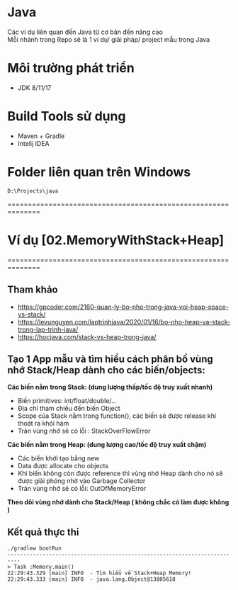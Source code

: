 
# Java
Các ví dụ liên quan đến Java từ cơ bản đến nâng cao<br/>
Mỗi nhánh trong Repo sẽ là 1 ví dụ/ giải pháp/ project mẫu trong Java

# Môi trường phát triển
- JDK 8/11/17

# Build Tools sử dụng
- Maven + Gradle
- Intelij IDEA

# Folder liên quan trên Windows
```
D:\Projects\java
```
==============================================================

# Ví dụ [02.MemoryWithStack+Heap]
==============================================================
## Tham khảo
- https://gpcoder.com/2160-quan-ly-bo-nho-trong-java-voi-heap-space-vs-stack/
- https://levunguyen.com/laptrinhjava/2020/01/16/bo-nho-heap-va-stack-trong-lap-trinh-java/
- https://hocjava.com/stack-vs-heap-trong-java/

## Tạo 1 App mẫu và tìm hiểu cách phân bổ vùng nhớ Stack/Heap dành cho các biến/objects:<br/>
**Các biến nằm trong Stack: (dung lượng thấp/tốc độ truy xuất nhanh)**
- Biến primitives: int/float/double/...
- Địa chỉ tham chiếu đến biến Object
- Scope của Stack nằm trong function(), các biến sẽ được release khi thoát ra khỏi hàm
- Tràn vùng nhớ sẽ có lỗi : StackOverFlowError

**Các biến nằm trong Heap: (dung lượng cao/tốc độ truy xuất chậm)**
- Các biến khởi tạo bằng new 
- Data được allocate cho objects
- Khi biến không còn được reference thì vùng nhớ Heap dành cho nó sẽ được giải phóng nhờ vào Garbage Collector
- Tràn vùng nhớ sẽ có lỗi: OutOfMemoryError

**Theo dõi vùng nhớ dành cho Stack/Heap ( không chắc có làm được không )**

## Kết quả thực thi
```shell
./gradlew bootRun
--------------------------------------------------------------------------
> Task :Memory.main()
22:29:43.329 [main] INFO  - Tìm hiểu về Stack+Heap Memory!
22:29:43.333 [main] INFO  - java.lang.Object@13805618
```

